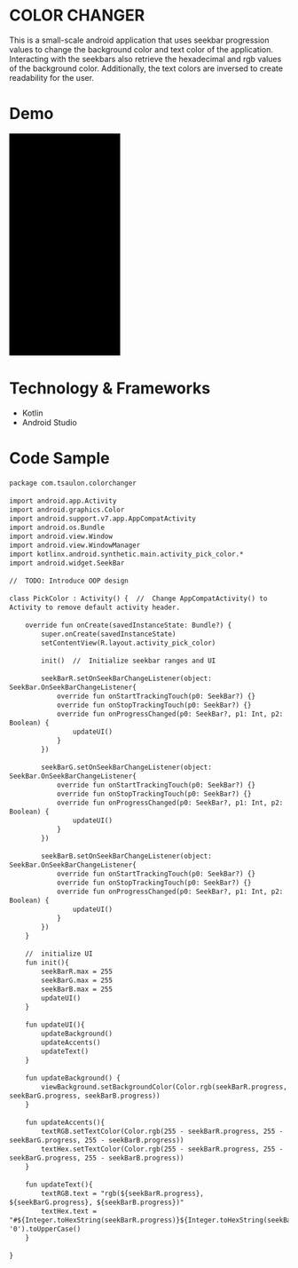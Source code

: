 COLOR CHANGER
=============

This is a small-scale android application that uses seekbar progression values to change the background color and text color of the application. Interacting with the seekbars also retrieve the hexadecimal and rgb values of the background color. Additionally, the text colors are inversed to create readability for the user.

Demo
====

<img src="github/colorchanger.gif" width="200" height="400">

Technology & Frameworks
=======================
* Kotlin
* Android Studio

Code Sample
===========

```
package com.tsaulon.colorchanger

import android.app.Activity
import android.graphics.Color
import android.support.v7.app.AppCompatActivity
import android.os.Bundle
import android.view.Window
import android.view.WindowManager
import kotlinx.android.synthetic.main.activity_pick_color.*
import android.widget.SeekBar

//  TODO: Introduce OOP design

class PickColor : Activity() {  //  Change AppCompatActivity() to Activity to remove default activity header.

    override fun onCreate(savedInstanceState: Bundle?) {
        super.onCreate(savedInstanceState)
        setContentView(R.layout.activity_pick_color)

        init()  //  Initialize seekbar ranges and UI

        seekBarR.setOnSeekBarChangeListener(object: SeekBar.OnSeekBarChangeListener{
            override fun onStartTrackingTouch(p0: SeekBar?) {}
            override fun onStopTrackingTouch(p0: SeekBar?) {}
            override fun onProgressChanged(p0: SeekBar?, p1: Int, p2: Boolean) {
                updateUI()
            }
        })

        seekBarG.setOnSeekBarChangeListener(object: SeekBar.OnSeekBarChangeListener{
            override fun onStartTrackingTouch(p0: SeekBar?) {}
            override fun onStopTrackingTouch(p0: SeekBar?) {}
            override fun onProgressChanged(p0: SeekBar?, p1: Int, p2: Boolean) {
                updateUI()
            }
        })

        seekBarB.setOnSeekBarChangeListener(object: SeekBar.OnSeekBarChangeListener{
            override fun onStartTrackingTouch(p0: SeekBar?) {}
            override fun onStopTrackingTouch(p0: SeekBar?) {}
            override fun onProgressChanged(p0: SeekBar?, p1: Int, p2: Boolean) {
                updateUI()
            }
        })
    }

    //  initialize UI
    fun init(){
        seekBarR.max = 255
        seekBarG.max = 255
        seekBarB.max = 255
        updateUI()
    }

    fun updateUI(){
        updateBackground()
        updateAccents()
        updateText()
    }

    fun updateBackground() {
        viewBackground.setBackgroundColor(Color.rgb(seekBarR.progress, seekBarG.progress, seekBarB.progress))
    }

    fun updateAccents(){
        textRGB.setTextColor(Color.rgb(255 - seekBarR.progress, 255 - seekBarG.progress, 255 - seekBarB.progress))
        textHex.setTextColor(Color.rgb(255 - seekBarR.progress, 255 - seekBarG.progress, 255 - seekBarB.progress))
    }

    fun updateText(){
        textRGB.text = "rgb(${seekBarR.progress}, ${seekBarG.progress}, ${seekBarB.progress})"
        textHex.text = "#${Integer.toHexString(seekBarR.progress)}${Integer.toHexString(seekBarG.progress)}${Integer.toHexString(seekBarB.progress)}".padEnd(7, '0').toUpperCase()
    }

}
```